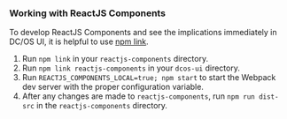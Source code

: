 ### Working with ReactJS Components

To develop ReactJS Components and see the implications immediately in DC/OS UI, it is helpful to use [npm link](https://docs.npmjs.com/cli/link).
1. Run `npm link` in your `reactjs-components` directory.
2. Run `npm link reactjs-components` in your `dcos-ui` directory.
3. Run `REACTJS_COMPONENTS_LOCAL=true; npm start` to start the Webpack dev server with the proper configuration variable.
4. After any changes are made to `reactjs-components`, run `npm run dist-src` in the `reactjs-components` directory.
